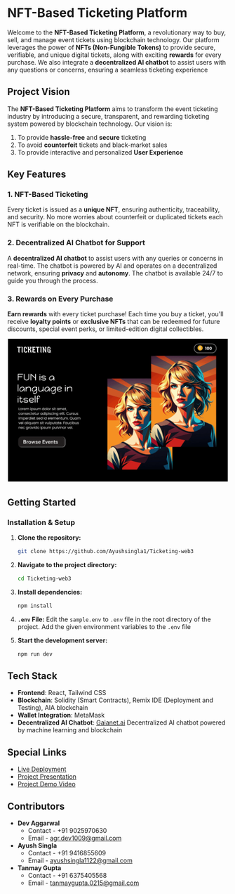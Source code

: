 # NFT-Based Ticketing Platform

Welcome to the **NFT-Based Ticketing Platform**, a revolutionary way to buy, sell, and manage event tickets using blockchain technology. Our platform leverages the power of **NFTs (Non-Fungible Tokens)** to provide secure, verifiable, and unique digital tickets, along with exciting **rewards** for every purchase. We also integrate a **decentralized AI chatbot** to assist users with any questions or concerns, ensuring a seamless ticketing experience

## Project Vision

The **NFT-Based Ticketing Platform** aims to transform the event ticketing industry by introducing a secure, transparent, and rewarding ticketing system powered by blockchain technology. Our vision is:

1. To provide **hassle-free** and **secure** ticketing
2. To avoid **counterfeit** tickets and black-market sales
3. To provide interactive and personalized **User Experience**


## Key Features

### 1. **NFT-Based Ticketing**

Every ticket is issued as a **unique NFT**, ensuring authenticity, traceability, and security. No more worries about counterfeit or duplicated tickets each NFT is verifiable on the blockchain.

### 2. **Decentralized AI Chatbot for Support**

A **decentralized AI chatbot** to assist users with any queries or concerns in real-time. The chatbot is powered by AI and operates on a decentralized network, ensuring **privacy** and **autonomy**. The chatbot is available 24/7 to guide you through the process.

### 3. **Rewards on Every Purchase**

**Earn rewards** with every ticket purchase! Each time you buy a ticket, you'll receive **loyalty points** or **exclusive NFTs** that can be redeemed for future discounts, special event perks, or limited-edition digital collectibles.

![](./gif.gif)

## Getting Started

### Installation & Setup

1. **Clone the repository:**

   ```bash
   git clone https://github.com/Ayushsingla1/Ticketing-web3
   ```

2. **Navigate to the project directory:**

   ```bash
   cd Ticketing-web3
   ```

3. **Install dependencies:**

   ```bash
   npm install
   ```

4. **`.env` File:**
   Edit the `sample.env` to `.env` file in the root directory of the project.
   Add the given environment variables to the `.env` file

5. **Start the development server:**

   ```bash
   npm run dev
   ```

## Tech Stack

- **Frontend**: React, Tailwind CSS
- **Blockchain**: Solidity (Smart Contracts), Remix IDE (Deployment and Testing), AIA blockchain
- **Wallet Integration**: MetaMask
- **Decentralized AI Chatbot**: [Gaianet.ai](https://www.gaianet.ai/) Decentralized AI chatbot powered by machine learning and blockchain

## Special Links

- [Live Deployment](https://ticketing-aia.teamkamikaze.me/)
- [Project Presentation](https://docs.google.com/presentation/d/1hxuoIbUcDDBjWdtPJP44c4pOG8dX8dUO/edit?usp=drive_web&ouid=104553686561287705803&rtpof=true)
- [Project Demo Video](https://www.youtube.com/watch?v=Spng3EtyE2o)

## Contributors

- **Dev Aggarwal**
  - Contact - +91 9025970630
  - Email - agr.dev1009@gmail.com
- **Ayush Singla**
  - Contact - +91 9416855609
  - Email - ayushsingla1122@gmail.com
- **Tanmay Gupta**
  - Contact - +91 6375405568
  - Email - tanmaygupta.0215@gmail.com
